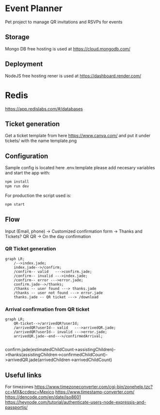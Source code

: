 # Event Planner
Pet project to manage QR invitations and RSVPs for events

## Storage
Mongo DB free hosting is used at https://cloud.mongodb.com/

## Deployment
NodeJS free hosting rener is used at https://dashboard.render.com/

# Redis
https://app.redislabs.com/#/databases

## Ticket generation
Get a ticket template from here https://www.canva.com/ and put it under tickets/ with the name template.png

## Configuration
Sample config is located here .env.template please add necesary variables and start the app with:

```sh
npm install
npm run dev
```
For production the script used is:

```sh
npm start
```

## Flow
Input (Email, phone) -> Customized confirmation form -> Thanks and Tickets? QR
QR -> On the day confirmation

### QR Ticket generation 
```mermaid
graph LR;
    /-->index.jade;
    index.jade-->/confirm;
    /confirm-- valid   --->confirm.jade;
    /confirm-- invalid --->index.jade;
    /confirm-- error --->error.jade;
    confirm.jade-->/thanks;
    /thanks -- user found ---> thanks.jade
    /thanks -- user not found ---> error.jade
    thanks.jade -- QR ticket ---> /download
```

### Arrival confirmation from QR ticket 
```mermaid
graph LR;
    QR-ticket-->/arrivedQR?userId;
    /arrivedQR?userId-- valid   --->arrivedQR.jade;
    /arrivedQR?userId-- invalid --->error.jade;
    arrivedQR.jade--end--->/confirmedArrival;
    
```



confirm.jade(estimatedChildCount->assistingChildren)->thanks(assistingChildren->confirmedChildCount)->arrivedQR.jade(arrivedChildren->arrivedChildCount)


## Useful links
For timezones
https://www.timezoneconverter.com/cgi-bin/zonehelp.tzc?cc=MX&ccdesc=Mexico
https://www.timestamp-converter.com/
https://dencode.com/en/date/iso8601
https://heynode.com/tutorial/authenticate-users-node-expressjs-and-passportjs/